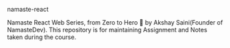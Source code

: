 namaste-react

Namaste React Web Series, from Zero to Hero 🚀 by Akshay Saini(Founder of NamasteDev). This repository is for maintaining Assignment and Notes taken during the course.
